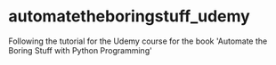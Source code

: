 # automatetheboringstuff_udemy
Following the tutorial for the Udemy course for the book 'Automate the Boring Stuff with Python Programming'
